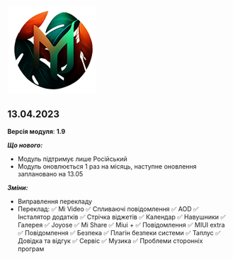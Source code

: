 
<img src="https://raw.githubusercontent.com/kazhemons/CNtoRU/main/img/Logo.png">

## 13.04.2023 ##

**Версія модуля**: **1.9**

***Що нового:***
- Модуль підтримує лише Російський
- Модуль оновлюється 1 раз на місяць, наступне оновлення заплановано на 13.05

***Зміни:***
- Виправлення перекладу
- Переклад:
  ✅ Mi Video
  ✅ Спливаючі повідомлення
  ✅ AOD
  ✅ Інсталятор додатків
  ✅ Стрічка віджетів
  ✅ Календар
  ✅ Навушники
  ✅ Галерея
  ✅ Joyose
  ✅ Mi Share
  ✅ Miui +
  ✅ Повідомлення
  ✅ MIUI extra
  ✅ Повідомлення
  ✅ Безпека
  ✅ Плагін безпеки системи
  ✅ Таплус
  ✅ Довідка та відгук
  ✅ Сервіс
  ✅ Музика
  ✅ Проблеми сторонніх програм
